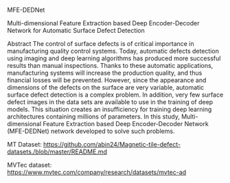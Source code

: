 MFE-DEDNet

Multi-dimensional Feature Extraction based Deep Encoder-Decoder Network for Automatic Surface Defect Detection

Abstract 
The control of surface defects is of critical importance in manufacturing quality control systems. Today, automatic defects detection using imaging and deep learning algorithms has produced more successful results than manual inspections. Thanks to these automatic applications, manufacturing systems will increase the production quality, and thus financial losses will be prevented. However, since the appearance and dimensions of the defects on the surface are very variable, automatic surface defect detection is a complex problem. In addition, very few surface defect images in the data sets are available to use in the training of deep models. This situation creates an insufficiency for training deep learning architectures containing millions of parameters. In this study, Multi-dimensional Feature Extraction based Deep Encoder-Decoder Network (MFE-DEDNet) network developed to solve such problems.

MT Dataset: https://github.com/abin24/Magnetic-tile-defect-datasets./blob/master/README.md

MVTec dataset: https://www.mvtec.com/company/research/datasets/mvtec-ad
